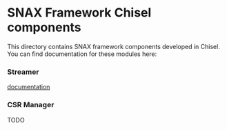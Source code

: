 # SNAX Framework Chisel components
This directory contains SNAX framework components developed in Chisel. You can find documentation for these modules here:

### Streamer
[documentation](doc/streamer.md)

### CSR Manager
TODO
